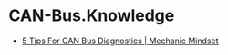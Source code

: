 # CAN-Bus.Knowledge
- [5 Tips For CAN Bus Diagnostics | Mechanic Mindset](https://youtu.be/k8bJegVxo_c)
